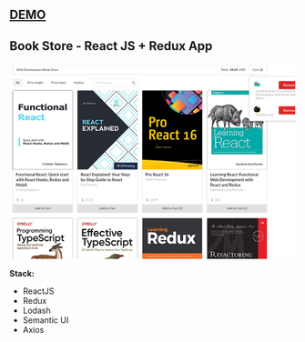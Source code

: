 ## [DEMO](/)

## Book Store - React JS + Redux App
<p align="center">
  <img src="https://github.com/alexnikrod/react-shopping/blob/master/public/screen_shot.png" alt="Book Store React App"/>
</p>

**Stack:**

- ReactJS
- Redux
- Lodash
- Semantic UI
- Axios

